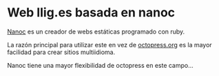 Web llig.es basada en nanoc
===========================

[Nanoc](http://nanoc.stoneship.org) es un creador de webs estáticas programado con ruby.

La razón principal para utilizar este en vez de [octopress.org](http://octopress.org) es la mayor facilidad para crear sitios multiidioma.

Nanoc tiene una mayor flexibilidad de octopress en este campo...
